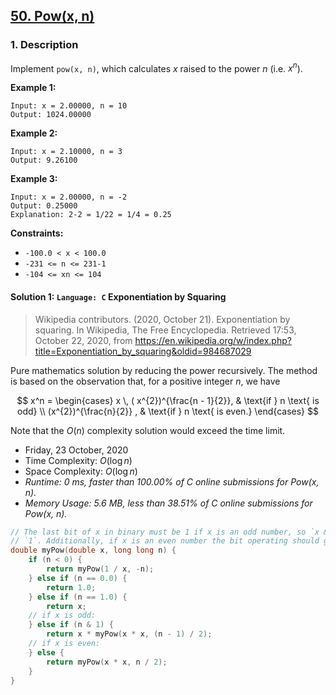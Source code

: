 ## [50. Pow(x, n)](https://leetcode.com/problems/powx-n/)

### 1. Description

Implement `pow(x, n)`, which calculates $x$ raised to the power $n$ (i.e. $x^{n}$).

**Example 1:**

```
Input: x = 2.00000, n = 10
Output: 1024.00000
```

**Example 2:**

```
Input: x = 2.10000, n = 3
Output: 9.26100
```

**Example 3:**

```
Input: x = 2.00000, n = -2
Output: 0.25000
Explanation: 2-2 = 1/22 = 1/4 = 0.25
```

**Constraints:**

- `-100.0 < x < 100.0`
- `-231 <= n <= 231-1`
- `-104 <= xn <= 104`

#### Solution 1: `Language: C` Exponentiation by Squaring

> Wikipedia contributors. (2020, October 21). Exponentiation by squaring. In Wikipedia, The Free Encyclopedia. Retrieved 17:53, October 22, 2020, from <https://en.wikipedia.org/w/index.php?title=Exponentiation_by_squaring&oldid=984687029>

Pure mathematics solution by reducing the power recursively. The method is based on the observation that, for a positive integer $n$, we have

$$ x^n =
\begin{cases}
x \, ( x^{2})^{\frac{n - 1}{2}}, & \text{if } n \text{ is odd} \\
(x^{2})^{\frac{n}{2}} , & \text{if } n \text{ is even.}
\end{cases} $$

Note that the $O(n)$ complexity solution would exceed the time limit.

- Friday, 23 October, 2020
- Time Complexity: $O(\log{}{n})$
- Space Complexity: $O(\log{}{n})$
- *Runtime: 0 ms, faster than 100.00% of C online submissions for Pow(x, n).*
- *Memory Usage: 5.6 MB, less than 38.51% of C online submissions for Pow(x, n).*

```C
// The last bit of x in binary must be 1 if x is an odd number, so `x & 1` is
// `1`. Additionally, if x is an even number the bit operating should get a `0`.
double myPow(double x, long long n) {
    if (n < 0) {
        return myPow(1 / x, -n);
    } else if (n == 0.0) {
        return 1.0;
    } else if (n == 1.0) {
        return x;
    // if x is odd:
    } else if (n & 1) {
        return x * myPow(x * x, (n - 1) / 2);
    // if x is even:
    } else {
        return myPow(x * x, n / 2);
    }
}
```

